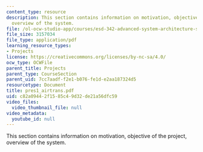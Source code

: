 ```yaml
---
content_type: resource
description: This section contains information on motivation, objective of the project,
  overview of the system.
file: /ol-ocw-studio-app/courses/esd-342-advanced-system-architecture-spring-2006/c82a09442f1585c49d32de21a56dfc59_pres1_airtrans.pdf
file_size: 3157034
file_type: application/pdf
learning_resource_types:
- Projects
license: https://creativecommons.org/licenses/by-nc-sa/4.0/
ocw_type: OCWFile
parent_title: Projects
parent_type: CourseSection
parent_uid: 7cc7aadf-f2e1-b076-fe1d-e2aa187324d5
resourcetype: Document
title: pres1_airtrans.pdf
uid: c82a0944-2f15-85c4-9d32-de21a56dfc59
video_files:
  video_thumbnail_file: null
video_metadata:
  youtube_id: null
---
```

This section contains information on motivation, objective of the project, overview of the system.